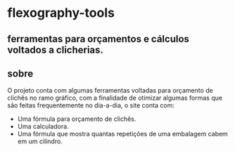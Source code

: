 # flexography-tools
 ferramentas para orçamentos e cálculos voltados a clicherias.
 --
 ## sobre
  O projeto conta com algumas ferramentas voltadas para orçamento de clichês no ramo gráfico, com a finalidade de otimizar algumas formas que são feitas frequentemente no dia-a-dia, o site conta com:
  * Uma fórmula para orçamento de clichês.
  * Uma calculadora.
  * Uma fórmula que mostra quantas repetições de uma embalagem cabem em um cilindro.

